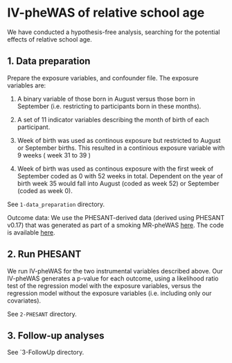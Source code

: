 

# IV-pheWAS of relative school age

We have conducted a hypothesis-free analysis, searching for the potential effects of relative school age.


## 1. Data preparation

Prepare the exposure variables, and confounder file. The exposure variables are:

1. A binary variable of those born in August versus those born in September (i.e. restricting to participants born in these months).
2. A set of 11 indicator variables describing the month of birth of each participant.

4. Week of birth was used as continous exposure but restricted to August or September births. This resulted in a continious exposure variable with 9 weeks ( week 31 to 39 )
5. Week of birth was used as continous exposure with the first week of September coded as 0 with 52 weeks in total. Dependent on the year of birth week 35 would fall into August (coded as week 52) or September (coded as week 0). 

See `1-data_preparation` directory.

Outcome data: We use the PHESANT-derived data (derived using PHESANT v0.17) that was generated as part of a smoking MR-pheWAS [here](https://www.biorxiv.org/content/early/2018/10/19/441907).
The code is available [here](https://github.com/MRCIEU/PHESANT-MR-pheWAS-smoking/tree/master/2-PHESANT/sample-all-save).


## 2. Run PHESANT

We run IV-pheWAS for the two instrumental variables described above. 
Our IV-pheWAS generates a p-value for each outcome, using a likelihood ratio test of the regression model with the exposure variables, versus the regression model without the exposure variables (i.e. including only our covariates).

See `2-PHESANT` directory.


## 3. Follow-up analyses

See `3-FollowUp directory.



